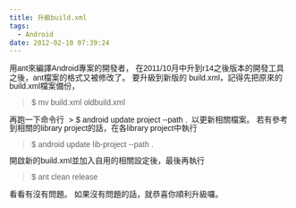 ```yaml
---
title: 升級build.xml
tags:
  - Android
date: 2012-02-10 07:39:24
---
```


<span class="Apple-style-span" style="background-color: white; font-family: arial, sans-serif; font-size: 14px; line-height: 15px;">用ant來編譯Android專案的開發者，</span>
<span class="Apple-style-span" style="background-color: white; font-family: arial, sans-serif; font-size: 14px; line-height: 15px;">在2011/10月中升到r14之後版本的開發工具之後，ant檔案的格式又被修改了。</span>
<span class="Apple-style-span" style="background-color: white; font-family: arial, sans-serif; font-size: 14px; line-height: 15px;">
</span>
<span class="Apple-style-span" style="background-color: white; font-family: arial, sans-serif; font-size: 14px; line-height: 15px;">要升級到新版的 build.xml，記得先把原來的build.xml檔案備份，</span>
<span class="Apple-style-span" style="background-color: white; font-family: arial, sans-serif; font-size: 14px; line-height: 15px;">
</span>
> <span class="Apple-style-span" style="background-color: white; font-family: arial, sans-serif; font-size: 14px; line-height: 15px;">$ mv build.xml oldbuild.xml</span><span class="Apple-style-span" style="background-color: white; font-family: arial, sans-serif; font-size: 14px; line-height: 15px;">
</span>
<span class="Apple-style-span" style="background-color: white; font-family: arial, sans-serif; font-size: 14px; line-height: 15px;">再跑一下命令行&nbsp;</span>
<span class="Apple-style-span" style="background-color: white; font-family: arial, sans-serif; font-size: 14px; line-height: 15px;">
</span>
> <span class="Apple-style-span" style="background-color: white; font-family: arial, sans-serif; font-size: 14px; line-height: 15px;">$ android update project --path .&nbsp;</span><span class="Apple-style-span" style="background-color: white; font-family: arial, sans-serif; font-size: 14px; line-height: 15px;">
</span>
<span class="Apple-style-span" style="background-color: white; font-family: arial, sans-serif; font-size: 14px; line-height: 15px;">以更新相關檔案。</span>
<span class="Apple-style-span" style="background-color: white; font-family: arial, sans-serif; font-size: 14px; line-height: 15px;">
</span>
<span style="background-color: white; font-family: arial, sans-serif; font-size: 14px; line-height: 15px;">若有參考到相關的library project的話，在各</span><span style="background-color: white; font-family: arial, sans-serif; font-size: 14px; line-height: 15px;">library project中執行</span>

> <span class="Apple-style-span" style="background-color: white; font-family: arial, sans-serif; font-size: 14px; line-height: 15px;">
> $ android update lib-project --path .&nbsp;</span>
> <div><span style="font-family: arial, sans-serif;"><span style="font-size: 14px; line-height: 15px;">
> </span></span></div>
<span class="Apple-style-span" style="background-color: white; font-family: arial, sans-serif; font-size: 14px; line-height: 15px;">開啟新的build.xml並加入自用的相關設定後，</span><span class="Apple-style-span" style="background-color: white; font-family: arial, sans-serif; font-size: 14px; line-height: 15px;">最後再執行&nbsp;</span>
<span class="Apple-style-span" style="background-color: white; font-family: arial, sans-serif; font-size: 14px; line-height: 15px;">
</span>
> <span class="Apple-style-span" style="background-color: white; font-family: arial, sans-serif; font-size: 14px; line-height: 15px;">$ ant clean release</span><span class="Apple-style-span" style="background-color: white; font-family: arial, sans-serif; font-size: 14px; line-height: 15px;">
</span>
<span class="Apple-style-span" style="background-color: white; font-family: arial, sans-serif; font-size: 14px; line-height: 15px;">看看有沒有問題。</span>
<span class="Apple-style-span" style="background-color: white; font-family: arial, sans-serif; font-size: 14px; line-height: 15px;">
</span>
<span class="Apple-style-span" style="background-color: white; font-family: arial, sans-serif; font-size: 14px; line-height: 15px;">如果沒有問題的話，就恭喜你順利升級囉。</span>
<span style="font-family: arial, sans-serif;"><span style="font-size: 14px; line-height: 15px;">
</span></span>